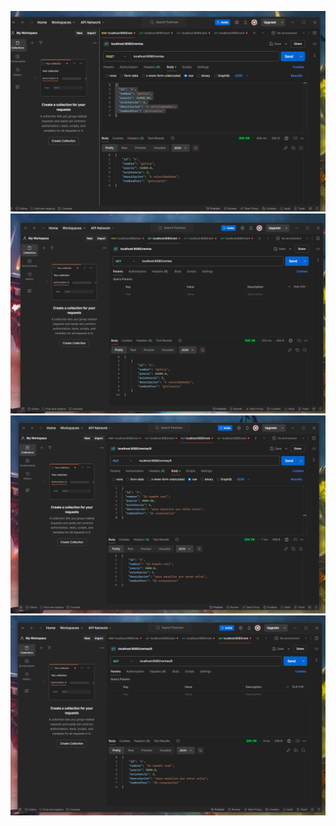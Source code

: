 ![Mi imagen local](img/1.PNG)
![Mi imagen local](img/2.PNG)
![Mi imagen local](img/3.PNG)
![Mi imagen local](img/4.PNG)
